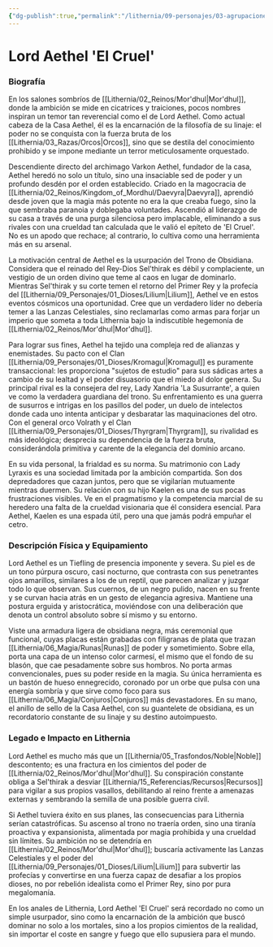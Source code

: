 ```yaml
---
{"dg-publish":true,"permalink":"/lithernia/09-personajes/03-agrupaciones/casa-aethel/lord-aethel-el-cruel/","tags":["lithernia","personajes","Casa Noble","Tiefling","Mor'dhul","Conspirador","Villano"]}
---
```


# Lord Aethel 'El Cruel'

### Biografía

En los salones sombríos de [[Lithernia/02_Reinos/Mor'dhul\|Mor'dhul]], donde la ambición se mide en cicatrices y traiciones, pocos nombres inspiran un temor tan reverencial como el de Lord Aethel. Como actual cabeza de la Casa Aethel, él es la encarnación de la filosofía de su linaje: el poder no se conquista con la fuerza bruta de los [[Lithernia/03_Razas/Orcos\|Orcos]], sino que se destila del conocimiento prohibido y se impone mediante un terror meticulosamente orquestado.

Descendiente directo del archimago Varkon Aethel, fundador de la casa, Aethel heredó no solo un título, sino una insaciable sed de poder y un profundo desdén por el orden establecido. Criado en la magocracia de [[Lithernia/02_Reinos/Kingdom_of_Mordhul/Daevyra\|Daevyra]], aprendió desde joven que la magia más potente no era la que creaba fuego, sino la que sembraba paranoia y doblegaba voluntades. Ascendió al liderazgo de su casa a través de una purga silenciosa pero implacable, eliminando a sus rivales con una crueldad tan calculada que le valió el epíteto de 'El Cruel'. No es un apodo que rechace; al contrario, lo cultiva como una herramienta más en su arsenal.

La motivación central de Aethel es la usurpación del Trono de Obsidiana. Considera que el reinado del Rey-Dios Sel'thirak es débil y complaciente, un vestigio de un orden divino que teme al caos en lugar de dominarlo. Mientras Sel'thirak y su corte temen el retorno del Primer Rey y la profecía del [[Lithernia/09_Personajes/01_Dioses/Lilium\|Lilium]], Aethel ve en estos eventos cósmicos una oportunidad. Cree que un verdadero líder no debería temer a las Lanzas Celestiales, sino reclamarlas como armas para forjar un imperio que someta a toda Lithernia bajo la indiscutible hegemonía de [[Lithernia/02_Reinos/Mor'dhul\|Mor'dhul]].

Para lograr sus fines, Aethel ha tejido una compleja red de alianzas y enemistades. Su pacto con el Clan [[Lithernia/09_Personajes/01_Dioses/Kromagul\|Kromagul]] es puramente transaccional: les proporciona "sujetos de estudio" para sus sádicas artes a cambio de su lealtad y el poder disuasorio que el miedo al dolor genera. Su principal rival es la consejera del rey, Lady Xandria 'La Susurrante', a quien ve como la verdadera guardiana del trono. Su enfrentamiento es una guerra de susurros e intrigas en los pasillos del poder, un duelo de intelectos donde cada uno intenta anticipar y desbaratar las maquinaciones del otro. Con el general orco Volrath y el Clan [[Lithernia/09_Personajes/01_Dioses/Thyrgram\|Thyrgram]], su rivalidad es más ideológica; desprecia su dependencia de la fuerza bruta, considerándola primitiva y carente de la elegancia del dominio arcano.

En su vida personal, la frialdad es su norma. Su matrimonio con Lady Lyraxis es una sociedad limitada por la ambición compartida. Son dos depredadores que cazan juntos, pero que se vigilarían mutuamente mientras duermen. Su relación con su hijo Kaelen es una de sus pocas frustraciones visibles. Ve en el pragmatismo y la competencia marcial de su heredero una falta de la crueldad visionaria que él considera esencial. Para Aethel, Kaelen es una espada útil, pero una que jamás podrá empuñar el cetro.

### Descripción Física y Equipamiento

Lord Aethel es un Tiefling de presencia imponente y severa. Su piel es de un tono púrpura oscuro, casi nocturno, que contrasta con sus penetrantes ojos amarillos, similares a los de un reptil, que parecen analizar y juzgar todo lo que observan. Sus cuernos, de un negro pulido, nacen en su frente y se curvan hacia atrás en un gesto de elegancia agresiva. Mantiene una postura erguida y aristocrática, moviéndose con una deliberación que denota un control absoluto sobre sí mismo y su entorno.

Viste una armadura ligera de obsidiana negra, más ceremonial que funcional, cuyas placas están grabadas con filigranas de plata que trazan [[Lithernia/06_Magia/Runas\|Runas]] de poder y sometimiento. Sobre ella, porta una capa de un intenso color carmesí, el mismo que el fondo de su blasón, que cae pesadamente sobre sus hombros. No porta armas convencionales, pues su poder reside en la magia. Su única herramienta es un bastón de hueso ennegrecido, coronado por un orbe que pulsa con una energía sombría y que sirve como foco para sus [[Lithernia/06_Magia/Conjuros\|Conjuros]] más devastadores. En su mano, el anillo de sello de la Casa Aethel, con su guantelete de obsidiana, es un recordatorio constante de su linaje y su destino autoimpuesto.

### Legado e Impacto en Lithernia

Lord Aethel es mucho más que un [[Lithernia/05_Trasfondos/Noble\|Noble]] descontento; es una fractura en los cimientos del poder de [[Lithernia/02_Reinos/Mor'dhul\|Mor'dhul]]. Su conspiración constante obliga a Sel'thirak a desviar [[Lithernia/15_Referencias/Recursos\|Recursos]] para vigilar a sus propios vasallos, debilitando al reino frente a amenazas externas y sembrando la semilla de una posible guerra civil.

Si Aethel tuviera éxito en sus planes, las consecuencias para Lithernia serían catastróficas. Su ascenso al trono no traería orden, sino una tiranía proactiva y expansionista, alimentada por magia prohibida y una crueldad sin límites. Su ambición no se detendría en [[Lithernia/02_Reinos/Mor'dhul\|Mor'dhul]]; buscaría activamente las Lanzas Celestiales y el poder del [[Lithernia/09_Personajes/01_Dioses/Lilium\|Lilium]] para subvertir las profecías y convertirse en una fuerza capaz de desafiar a los propios dioses, no por rebelión idealista como el Primer Rey, sino por pura megalomanía.

En los anales de Lithernia, Lord Aethel 'El Cruel' será recordado no como un simple usurpador, sino como la encarnación de la ambición que buscó dominar no solo a los mortales, sino a los propios cimientos de la realidad, sin importar el coste en sangre y fuego que ello supusiera para el mundo.
